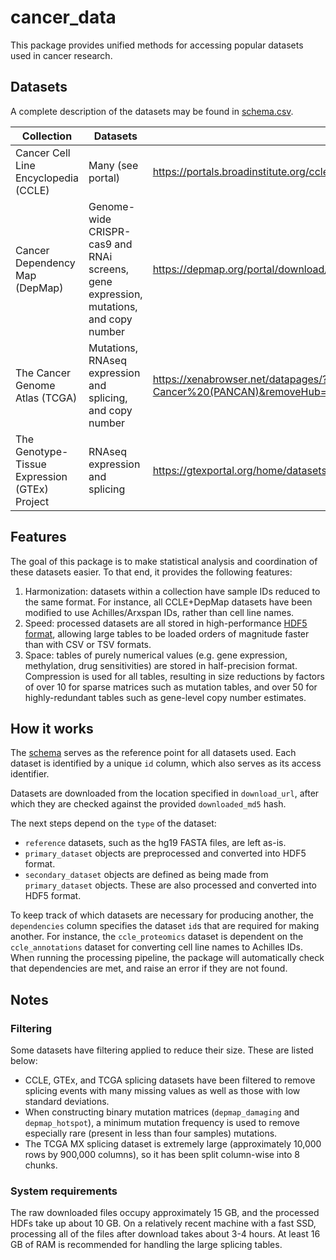 # cancer_data

This package provides unified methods for accessing popular datasets used in cancer research.

## Datasets

A complete description of the datasets may be found in [schema.csv](https://github.com/kevinhu/cancer-data/blob/master/cancer_data/schema.csv).

| Collection                                    | Datasets                                                                              | Portal                                                                                                                          |
| --------------------------------------------- | ------------------------------------------------------------------------------------- | ------------------------------------------------------------------------------------------------------------------------------- |
| Cancer Cell Line Encyclopedia (CCLE)          | Many (see portal)                                                                     | https://portals.broadinstitute.org/ccle/data (registration required)                                                            |
| Cancer Dependency Map (DepMap)                | Genome-wide CRISPR-cas9 and RNAi screens, gene expression, mutations, and copy number | https://depmap.org/portal/download/                                                                                             |
| The Cancer Genome Atlas (TCGA)                | Mutations, RNAseq expression and splicing, and copy number                            | https://xenabrowser.net/datapages/?cohort=TCGA%20Pan-Cancer%20(PANCAN)&removeHub=https%3A%2F%2Fxena.treehouse.gi.ucsc.edu%3A443 |
| The Genotype-Tissue Expression (GTEx) Project | RNAseq expression and splicing                                                        | https://gtexportal.org/home/datasets                                                                                            |

## Features

The goal of this package is to make statistical analysis and coordination of these datasets easier. To that end, it provides the following features:

1. Harmonization: datasets within a collection have sample IDs reduced to the same format. For instance, all CCLE+DepMap datasets have been modified to use Achilles/Arxspan IDs, rather than cell line names.
2. Speed: processed datasets are all stored in high-performance [HDF5 format](https://en.wikipedia.org/wiki/Hierarchical_Data_Format), allowing large tables to be loaded orders of magnitude faster than with CSV or TSV formats.
3. Space: tables of purely numerical values (e.g. gene expression, methylation, drug sensitivities) are stored in half-precision format. Compression is used for all tables, resulting in size reductions by factors of over 10 for sparse matrices such as mutation tables, and over 50 for highly-redundant tables such as gene-level copy number estimates.

## How it works

The [schema](https://github.com/kevinhu/cancer-data/blob/master/cancer_data/schema.txt) serves as the reference point for all datasets used. Each dataset is identified by a unique `id` column, which also serves as its access identifier.

Datasets are downloaded from the location specified in `download_url`, after which they are checked against the provided `downloaded_md5` hash.

The next steps depend on the `type` of the dataset:

-   `reference` datasets, such as the hg19 FASTA files, are left as-is.
-   `primary_dataset` objects are preprocessed and converted into HDF5 format.
-   `secondary_dataset` objects are defined as being made from `primary_dataset` objects. These are also processed and converted into HDF5 format.

To keep track of which datasets are necessary for producing another, the `dependencies` column specifies the dataset `id`s that are required for making another. For instance, the `ccle_proteomics` dataset is dependent on the `ccle_annotations` dataset for converting cell line names to Achilles IDs. When running the processing pipeline, the package will automatically check that dependencies are met, and raise an error if they are not found.

## Notes

### Filtering

Some datasets have filtering applied to reduce their size. These are listed below:

-   CCLE, GTEx, and TCGA splicing datasets have been filtered to remove splicing events with many missing values as well as those with low standard deviations.
-   When constructing binary mutation matrices (`depmap_damaging` and `depmap_hotspot`), a minimum mutation frequency is used to remove especially rare (present in less than four samples) mutations.
-   The TCGA MX splicing dataset is extremely large (approximately 10,000 rows by 900,000 columns), so it has been split column-wise into 8 chunks.

### System requirements

The raw downloaded files occupy approximately 15 GB, and the processed HDFs take up about 10 GB. On a relatively recent machine with a fast SSD, processing all of the files after download takes about 3-4 hours. At least 16 GB of RAM is recommended for handling the large splicing tables.
